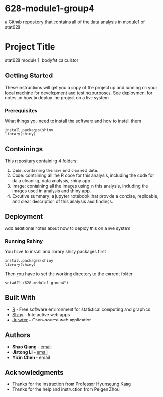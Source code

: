 # 628-module1-group4
a Github repository that contains all of the data analysis in module1 of stat628
# Project Title

stat628 module 1: bodyfat calculator

## Getting Started

These instructions will get you a copy of the project up and running on your local machine for development and testing purposes. See deployment for notes on how to deploy the project on a live system.

### Prerequisites

What things you need to install the software and how to install them

```
install.packages(shiny)
library(shiny)
```

## Containings

This repositary containing 4 folders:
1. Data: containing the raw and cleaned data.
2. Code: containing all the R code for this analysis, including the code for data cleaning, data analysis, shiny app.
3. Image: containing all the images using in this analysis, including the images used in analysis and shiny app.
4. Excutive summary: a jupyter notebook that provide a concise, replicable, and clear description of this analysis and findings.


## Deployment

Add additional notes about how to deploy this on a live system

### Running Rshiny

You have to install and library shiny packages first

```
install.packages(shiny)
library(shiny)
```

Then you have to set the working directory to the current folder

```
setwd("~/628-module1-group4")
```

## Built With

* [R](https://www.r-project.org/) - Free software environment for statistical computing and graphics
* [Shiny](https://shiny.rstudio.com/) - Interactive web apps
* [Jupyter](https://jupyter.org/) - Open-source web application

## Authors

* **Shuo Qiang** - [email](sqiang@wisc.edu)
* **Jiatong Li** - [email](jli872@wisc.edu)
* **Yixin Chen** - [email](chen777@wisc.edu)


## Acknowledgments

* Thanks for the instruction from Professor Hyunseung Kang
* Thanks for the help and instruction from Peigen Zhou
